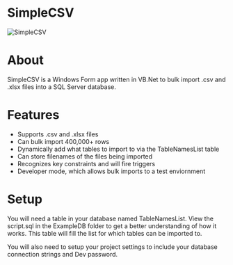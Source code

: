 # SimpleCSV
![SimpleCSV](https://i.imgur.com/pteCC44.png)

# About
SimpleCSV is a Windows Form app written in VB.Net to bulk import .csv and .xlsx files into a SQL Server database. 

# Features
* Supports .csv and .xlsx files
* Can bulk import 400,000+ rows
* Dynamically add what tables to import to via the TableNamesList table
* Can store filenames of the files being imported
* Recognizes key constraints and will fire triggers
* Developer mode, which allows bulk imports to a test enviornment

# Setup
You will need a table in your database named TableNamesList. View the script.sql in the ExampleDB folder to get a better understanding of how it works. This table will fill the list for which tables can be imported to.

You will also need to setup your project settings to include your database connection strings and Dev password.
